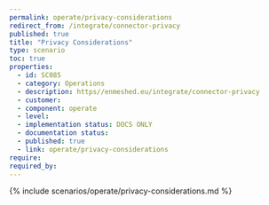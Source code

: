 ```yaml
---
permalink: operate/privacy-considerations
redirect_from: /integrate/connector-privacy
published: true
title: "Privacy Considerations"
type: scenario
toc: true
properties:
  - id: SC085
  - category: Operations
  - description: https//enmeshed.eu/integrate/connector-privacy
  - customer:
  - component: operate
  - level:
  - implementation status: DOCS ONLY
  - documentation status:
  - published: true
  - link: operate/privacy-considerations
require:
required_by:
---
```


{% include scenarios/operate/privacy-considerations.md %}
